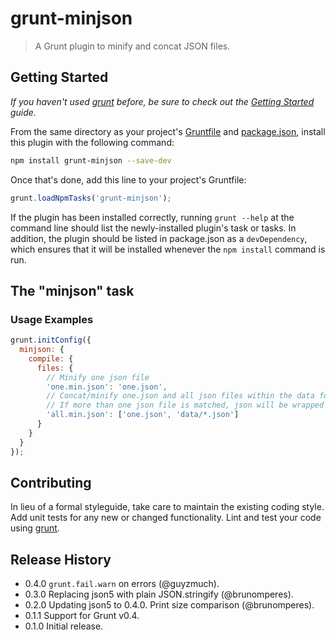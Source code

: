 # grunt-minjson

> A Grunt plugin to minify and concat JSON files.

## Getting Started
_If you haven't used [grunt][] before, be sure to check out the [Getting Started][] guide._

From the same directory as your project's [Gruntfile][Getting Started] and [package.json][], install this plugin with the following command:

```bash
npm install grunt-minjson --save-dev
```

Once that's done, add this line to your project's Gruntfile:

```js
grunt.loadNpmTasks('grunt-minjson');
```

If the plugin has been installed correctly, running `grunt --help` at the command line should list the newly-installed plugin's task or tasks. In addition, the plugin should be listed in package.json as a `devDependency`, which ensures that it will be installed whenever the `npm install` command is run.

[grunt]: http://gruntjs.com/
[Getting Started]: https://github.com/gruntjs/grunt/blob/devel/docs/getting_started.md
[package.json]: https://npmjs.org/doc/json.html

## The "minjson" task

### Usage Examples

```js
grunt.initConfig({
  minjson: {
    compile: {
      files: {
        // Minify one json file
        'one.min.json': 'one.json',
        // Concat/minify one.json and all json files within the data folder
        // If more than one json file is matched, json will be wrapped in brackets []
        'all.min.json': ['one.json', 'data/*.json']
      }
    }
  }
});
```

## Contributing
In lieu of a formal styleguide, take care to maintain the existing coding style. Add unit tests for any new or changed functionality. Lint and test your code using [grunt][].

## Release History

* 0.4.0 `grunt.fail.warn` on errors (@guyzmuch).
* 0.3.0 Replacing json5 with plain JSON.stringify (@brunomperes).
* 0.2.0 Updating json5 to 0.4.0. Print size comparison (@brunomperes).
* 0.1.1 Support for Grunt v0.4.
* 0.1.0 Initial release.
